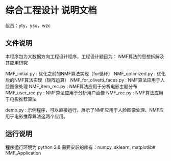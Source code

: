 # 综合工程设计 说明文档
组员：yty，ysq，wzc

## 文件说明
本程序包为大数据方向工程设计程序，工程设计题目为：
NMF算法的思想拆解及其应用研究

NMF_initial.py : 优化之前的NMF算法实现（for循环）
NMF_optimized.py : 优化后的NMF算法实现（矩阵运算）
NMF_for_olivetti_faces.py : NMF算法应用于人脸图像处理
NMF_item_rec.py : NMF算法应用于分析电影主题分布
NMF_user_rec.py : NMF算法应用于分析用户画像
NMF_rec.py : NMF算法应用于电影推荐算法

demo.py : 示例程序，可以直接运行。展示了NMF应用于人脸图像处理、NMF应用于电影推荐算法这两个应用。

## 运行说明
程序运行环境为 python 3.8
需要安装的库有：numpy, sklearn, matplotlib# NMF_Application

